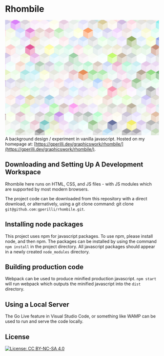 # Rhombile
![Rhombile](/graphics-rhombile.png)
A background design / experiment in vanilla javascript. Hosted on my homepage at: [https://gperilli.dev/graphicswork/rhombile/](https://gperilli.dev/graphicswork/rhombile/).

## Downloading and Setting Up A Development Workspace

Rhombile here runs on HTML, CSS, and JS files - with JS modules which are supported by most modern browsers. 

The project code can be downloaded from this repository with a direct download, or alternatively, using a git clone command: git clone `git@github.com:gperilli/rhombile.git`.

## Installing node packages
This project uses npm for javascript packages. To use npm, please install node, and then npm. The packages can be installed by using the command `npm install` in the project directory. All javascript packages should appear in a newly created `node_modules` directory.

## Building production code
Webpack can be used to produce minified production javascript. `npm start` will run webpack which outputs the minified javascript into the `dist` directory.

## Using a Local Server

The Go Live feature in Visual Studio Code, or something like WAMP can be used to run and serve the code locally.

## License
[![License: CC BY-NC-SA 4.0](https://img.shields.io/badge/License-CC%20BY--NC--SA%204.0-lightgrey.svg)](https://creativecommons.org/licenses/by-nc-sa/4.0/)

